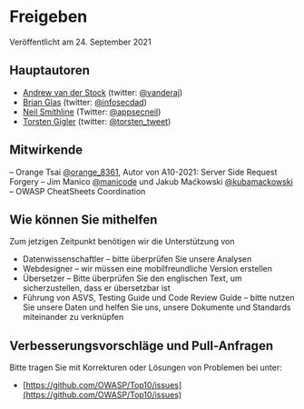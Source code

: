 # Freigeben

Veröffentlicht am 24. September 2021

## Hauptautoren

- [Andrew van der Stock](mailto:vanderaj@owasp.org) (twitter: [@vanderaj](https://twitter.com/vanderaj))
- [Brian Glas](mailto:brian.glas@owasp.org) (twitter: [@infosecdad](https://twitter.com/infosecdad))
- [Neil Smithline](mailto:neil.smithline@owasp.org) (Twitter: [@appsecneil](https://twitter.com/appsecneil))
- [Torsten Gigler](mailto:torsten.gigler@owasp.org) (twitter: [@torsten_tweet](https://twitter.com/torsten_tweet))

## Mitwirkende

– Orange Tsai [@orange_8361](https://twitter/orange_8361), Autor von A10-2021: Server Side Request Forgery
– Jim Manico [@manicode](https://twitter/manicode) und Jakub Maćkowski [@kubamackowski](https://twitter/kubamackowski) – OWASP CheatSheets Coordination

## Wie können Sie mithelfen

Zum jetzigen Zeitpunkt benötigen wir die Unterstützung von

- Datenwissenschaftler – bitte überprüfen Sie unsere Analysen
- Webdesigner – wir müssen eine mobilfreundliche Version erstellen
- Übersetzer – Bitte überprüfen Sie den englischen Text, um sicherzustellen, dass er übersetzbar ist
- Führung von ASVS, Testing Guide und Code Review Guide – bitte nutzen Sie unsere Daten und helfen Sie uns, unsere Dokumente und Standards miteinander zu verknüpfen

## Verbesserungsvorschläge und Pull-Anfragen

Bitte tragen Sie mit Korrekturen oder Lösungen von Problemen bei unter:

- [https://github.com/OWASP/Top10/issues](https://github.com/OWASP/Top10/issues)
